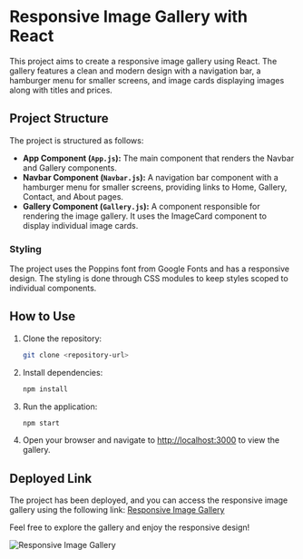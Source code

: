 # Responsive Image Gallery with React

This project aims to create a responsive image gallery using React. The gallery features a clean and modern design with a navigation bar, a hamburger menu for smaller screens, and image cards displaying images along with titles and prices.

## Project Structure

The project is structured as follows:

- **App Component (`App.js`):** The main component that renders the Navbar and Gallery components.
- **Navbar Component (`Navbar.js`):** A navigation bar component with a hamburger menu for smaller screens, providing links to Home, Gallery, Contact, and About pages.
- **Gallery Component (`Gallery.js`):** A component responsible for rendering the image gallery. It uses the ImageCard component to display individual image cards.

### Styling

The project uses the Poppins font from Google Fonts and has a responsive design. The styling is done through CSS modules to keep styles scoped to individual components.

## How to Use

1. Clone the repository:

   ```bash
   git clone <repository-url>
   ```

2. Install dependencies:

   ```bash
   npm install
   ```

3. Run the application:

   ```bash
   npm start
   ```

4. Open your browser and navigate to [http://localhost:3000](http://localhost:3000) to view the gallery.

## Deployed Link

The project has been deployed, and you can access the responsive image gallery using the following link: [Responsive Image Gallery](https://responsive-image-gallery-eight.vercel.app/)

Feel free to explore the gallery and enjoy the responsive design!

![Responsive Image Gallery](https://github.com/divyam751/Responsive-Image-Gallery/assets/125983433/58d3a0e0-bc0e-4fc4-98bd-edbc7e80de3d)
